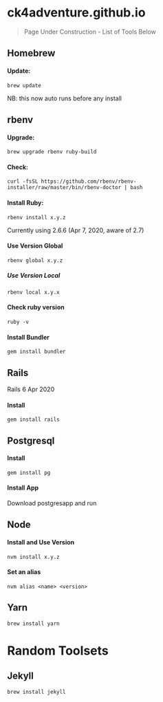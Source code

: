 # ck4adventure.github.io

> Page Under Construction - List of Tools Below

## Homebrew

#### Update:

`brew update`

NB: this now auto runs before any install

## rbenv

#### Upgrade:

`brew upgrade rbenv ruby-build`

#### Check:

`curl -fsSL https://github.com/rbenv/rbenv-installer/raw/master/bin/rbenv-doctor | bash`

#### Install Ruby:

`rbenv install x.y.z`

Currently using 2.6.6 (Apr 7, 2020, aware of 2.7)

#### Use Version Global

`rbenv global x.y.z`

##### Use Version Local

`rbenv local x.y.x`

#### Check ruby version

`ruby -v`

#### Install Bundler

`gem install bundler`

## Rails

Rails 6 Apr 2020

#### Install

`gem install rails`

## Postgresql

#### Install

`gem install pg`

#### Install App

Download postgresapp and run

## Node

#### Install and Use Version

`nvm install x.y.z`

#### Set an alias

`nvm alias <name> <version>`

## Yarn

`brew install yarn`

# Random Toolsets

## Jekyll

`brew install jekyll`
